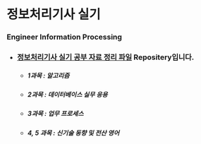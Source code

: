 # 정보처리기사 실기 

### Engineer Information Processing

- ### [정보처리기사 실기 공부 자료 정리 파일](<https://github.com/audtjr9514/Engineer_Information_Processing/blob/master>) Repositery입니다.

  - ##### 1과목 : 알고리즘

  - ##### 2과목 : 데이터베이스 실무 응용

  - ##### 3과목 : 업무 프로세스

  - ##### 4, 5 과목 : 신기술 동향 및 전산 영어